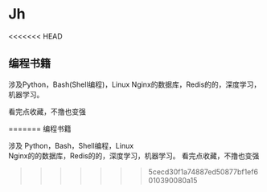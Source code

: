 # Jh #

<<<<<<< HEAD
## 编程书籍 ##

<p>涉及Python，Bash(Shell编程)，Linux 
Nginx的数据库，Redis的的，深度学习，机器学习。<p>


<p>看完点收藏，不撸也变强<p>
=======
编程书籍

涉及  Python，Bash，Shell编程，Linux  
Nginx的的数据库，Redis的的，深度学习，机器学习。
看完点收藏，不撸也变强
>>>>>>> 5cecd30f1a74887ed50877bf1ef6010390080a15
